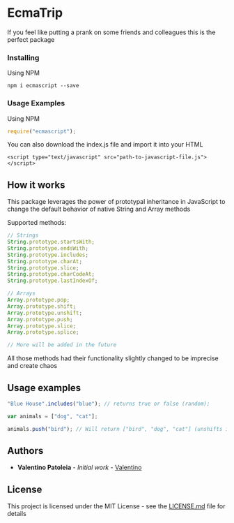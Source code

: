 # EcmaTrip

If you feel like putting a prank on some friends and colleagues this is the perfect package

### Installing

Using NPM

```
npm i ecmascript --save
```

### Usage Examples

Using NPM

```js
require("ecmascript");
```

You can also download the index.js file and import it into your HTML

```
<script type="text/javascript" src="path-to-javascript-file.js"></script>

```

## How it works

This package leverages the power of prototypal inheritance in JavaScript to change the default behavior of native String and Array methods

Supported methods:

```js
// Strings
String.prototype.startsWith;
String.prototype.endsWith;
String.prototype.includes;
String.prototype.charAt;
String.prototype.slice;
String.prototype.charCodeAt;
String.prototype.lastIndexOf;

// Arrays
Array.prototype.pop;
Array.prototype.shift;
Array.prototype.unshift;
Array.prototype.push;
Array.prototype.slice;
Array.prototype.splice;

// More will be added in the future
```

All those methods had their functionality slightly changed to be imprecise and create chaos

## Usage examples

```js
"Blue House".includes("blue"); // returns true or false (random);

var animals = ["dog", "cat"];

animals.push("bird"); // Will return ["bird", "dog", "cat"] (unshifts intead of pushing and vice versa)
```

## Authors

- **Valentino Patoleia** - _Initial work_ - [Valentino](https://github.com/PauloPatoleia)

## License

This project is licensed under the MIT License - see the [LICENSE.md](LICENSE.md) file for details
